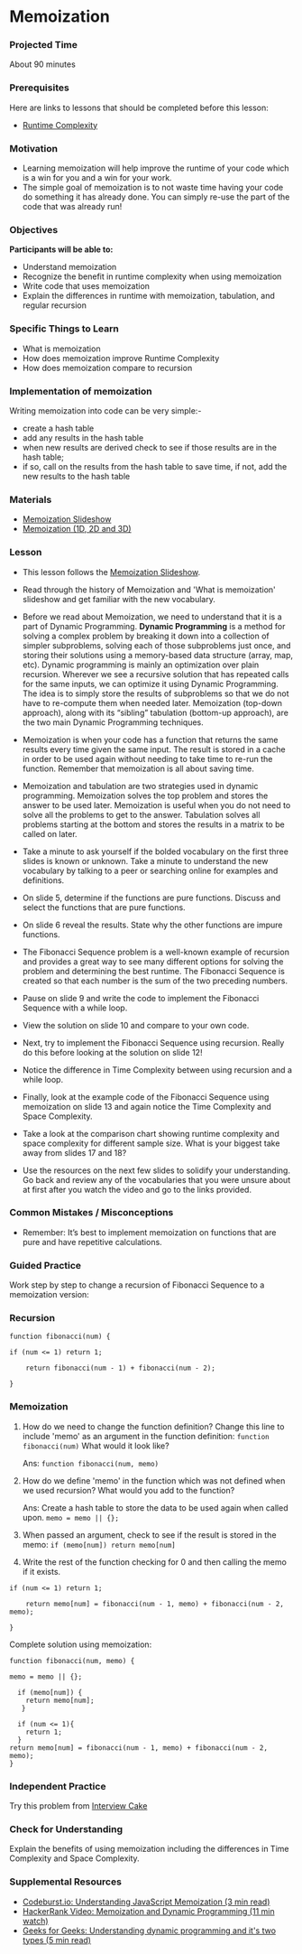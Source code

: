 # Memoization

### Projected Time

About 90 minutes

### Prerequisites

Here are links to lessons that should be completed before this lesson:

- [Runtime Complexity](/runtime-complexity/runtime-complexity.md)

### Motivation

- Learning memoization will help improve the runtime of your code which is a win for you and a win for your work.
- The simple goal of memoization is to not waste time having your code do something it has already done. You can simply re-use the part of the code that was already run!

### Objectives

**Participants will be able to:**

- Understand memoization
- Recognize the benefit in runtime complexity when using memoization
- Write code that uses memoization
- Explain the differences in runtime with memoization, tabulation, and regular recursion

### Specific Things to Learn

- What is memoization
- How does memoization improve Runtime Complexity
- How does memoization compare to recursion

### Implementation of memoization

Writing memoization into code can be very simple:-

- create a hash table
- add any results in the hash table
- when new results are derived check to see if those results are in the hash table;
- if so, call on the results from the hash table to save time, if not, add the new results to the hash table

### Materials

- [Memoization Slideshow](https://docs.google.com/presentation/d/1BipDMgjZd3u-QsrPNCljH-Wv2l3tYRAUz8LWnxzt4s8/edit#slide=id.p)
- [Memoization (1D, 2D and 3D)](https://www.geeksforgeeks.org/memoization-1d-2d-and-3d/)

### Lesson

- This lesson follows the [Memoization Slideshow](https://docs.google.com/presentation/d/1BipDMgjZd3u-QsrPNCljH-Wv2l3tYRAUz8LWnxzt4s8/edit#slide=id.p).

- Read through the history of Memoization and 'What is memoization' slideshow and get familiar with the new vocabulary.

- Before we read about Memoization, we need to understand that it is a part of Dynamic Programming. **Dynamic Programming** is a method for solving a complex problem by breaking it down into a collection of simpler subproblems, solving each of those subproblems just once, and storing their solutions using a memory-based data structure (array, map, etc). Dynamic programming is mainly an optimization over plain recursion. Wherever we see a recursive solution that has repeated calls for the same inputs, we can optimize it using Dynamic Programming. The idea is to simply store the results of subproblems so that we do not have to re-compute them when needed later. Memoization (top-down approach), along with its “sibling” tabulation (bottom-up approach), are the two main Dynamic Programming techniques.

- Memoization is when your code has a function that returns the same results every time given the same input. The result is stored in a cache in order to be used again without needing to take time to re-run the function. Remember that memoization is all about saving time.

- Memoization and tabulation are two strategies used in dynamic programming. Memoization solves the top problem and stores the answer to be used later. Memoization is useful when you do not need to solve all the problems to get to the answer. Tabulation solves all problems starting at the bottom and stores the results in a matrix to be called on later.

- Take a minute to ask yourself if the bolded vocabulary on the first three slides is known or unknown. Take a minute to understand the new vocabulary by talking to a peer or searching online for examples and definitions.

- On slide 5, determine if the functions are pure functions. Discuss and select the functions that are pure functions.

- On slide 6 reveal the results. State why the other functions are impure functions.

- The Fibonacci Sequence problem is a well-known example of recursion and provides a great way to see many different options for solving the problem and determining the best runtime. The Fibonacci Sequence is created so that each number is the sum of the two preceding numbers.

- Pause on slide 9 and write the code to implement the Fibonacci Sequence with a while loop.

- View the solution on slide 10 and compare to your own code.

- Next, try to implement the Fibonacci Sequence using recursion. Really do this before looking at the solution on slide 12!

- Notice the difference in Time Complexity between using recursion and a while loop.

- Finally, look at the example code of the Fibonacci Sequence using memoization on slide 13 and again notice the Time Complexity and Space Complexity.

- Take a look at the comparison chart showing runtime complexity and space complexity for different sample size. What is your biggest take away from slides 17 and 18?

- Use the resources on the next few slides to solidify your understanding. Go back and review any of the vocabularies that you were unsure about at first after you watch the video and go to the links provided.

### Common Mistakes / Misconceptions

- Remember: It’s best to implement memoization on functions that are pure and have repetitive calculations.

### Guided Practice

Work step by step to change a recursion of Fibonacci Sequence to a memoization version:

### Recursion

```
function fibonacci(num) {

if (num <= 1) return 1;

    return fibonacci(num - 1) + fibonacci(num - 2);

}
```

### Memoization

1. How do we need to change the function definition?
   Change this line to include 'memo' as an argument in the function definition:
   `function fibonacci(num)`
   What would it look like?

   Ans:
   `function fibonacci(num, memo)`

2) How do we define 'memo' in the function which was not defined when we used recursion?
   What would you add to the function?

   Ans: Create a hash table to store the data to be used again when called upon.
   `memo = memo || {};`

3) When passed an argument, check to see if the result is stored in the memo:
   `if (memo[num]) return memo[num]`

4) Write the rest of the function checking for 0 and then calling the memo if it exists.

```
if (num <= 1) return 1;

    return memo[num] = fibonacci(num - 1, memo) + fibonacci(num - 2, memo);

}
```

Complete solution using memoization:

```
function fibonacci(num, memo) {

memo = memo || {};

  if (memo[num]) {
    return memo[num];
   }

  if (num <= 1){
    return 1;
  }
return memo[num] = fibonacci(num - 1, memo) + fibonacci(num - 2, memo);
}
```

### Independent Practice

Try this problem from [Interview Cake](https://www.interviewcake.com/question/java/coin)

### Check for Understanding

Explain the benefits of using memoization including the differences in Time Complexity and Space Complexity.

### Supplemental Resources

- [Codeburst.io: Understanding JavaScript Memoization (3 min read)](https://codeburst.io/understanding-memoization-in-3-minutes-2e58daf33a19)
- [HackerRank Video: Memoization and Dynamic Programming (11 min watch)](https://youtu.be/P8Xa2BitN3I)
- [Geeks for Geeks: Understanding dynamic programming and it's two types (5 min read)](https://www.geeksforgeeks.org/tabulation-vs-memoizatation/)
